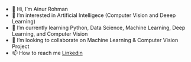 - 👋 Hi, I’m Ainur Rohman
- 👀 I’m interested in Artificial Intelligece (Computer Vision and Deeep Learning)
- 🌱 I’m currently learning Python, Data Science, Machine Learning, Deep Learning, and Computer Vision
- 💞️ I’m looking to collaborate on Machine Learning & Computer Vision Project
- 📫 How to reach me [Linkedin](https://www.linkedin.com/in/ainur-rohman-6410a9209/)

<!---
ainurrohman01/ainurrohman01 is a ✨ special ✨ repository because its `README.md` (this file) appears on your GitHub profile.
You can click the Preview link to take a look at your changes.
--->
